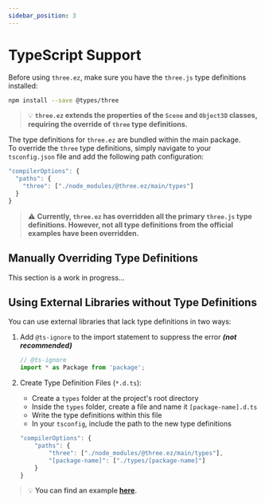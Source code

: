 ```yaml
---
sidebar_position: 3
---
```


# TypeScript Support

Before using `three.ez`, make sure you have the `three.js` type definitions installed:
```bash
npm install --save @types/three
```

> 💡 **`three.ez` extends the properties of the `Scene` and `Object3D` classes, requiring the override of `three` type definitions.**

The type definitions for `three.ez` are bundled within the main package. <br />
To override the `three` type definitions, simply navigate to your `tsconfig.json` file and add the following path configuration:

```javascript
"compilerOptions": {
  "paths": {
    "three": ["./node_modules/@three.ez/main/types"]
  }
}
```

> ⚠️ **Currently, `three.ez` has overridden all the primary `three.js` type definitions. However, not all type definitions from the official examples have been overridden.**

## Manually Overriding Type Definitions

This section is a work in progress...

## Using External Libraries without Type Definitions

You can use external libraries that lack type definitions in two ways:

1. Add `@ts-ignore` to the import statement to suppress the error ***(not recommended)***
    ```javascript
    // @ts-ignore
    import * as Package from 'package';
    ```
2. Create Type Definition Files (`*.d.ts`):
   - Create a `types` folder at the project's root directory
   - Inside the `types` folder, create a file and name it `[package-name].d.ts`
   - Write the type definitions within this file
   - In your `tsconfig`, include the path to the new type definitions

    ```javascript
    "compilerOptions": {
        "paths": {
            "three": ["./node_modules/@three.ez/main/types"],
            "[package-name]": ["./types/[package-name]"]
        }
    }
    ```
 
 > 💡 **You can find an example [here](https://stackblitz.com/edit/three-ez-textbox?file=types%2Ftroika-three-text.d.ts).**

